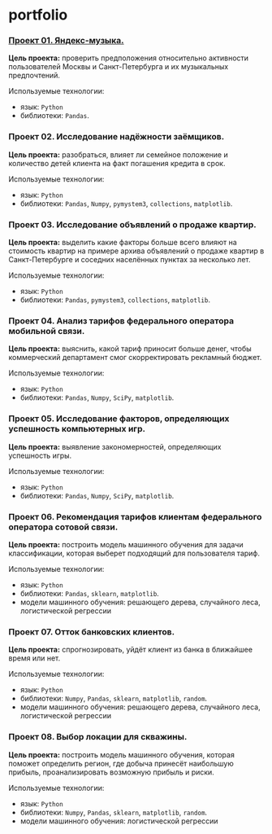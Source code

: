 # portfolio

### **[Проект 01. Яндекс-музыка.](https://github.com/Anastasiyofworld/DS_DA_portfolio/blob/main/project_01_Music_of_Moscow_and_SPB.ipynb)**

**Цель проекта:** проверить предположения относительно активности пользователей Москвы и Санкт-Петербурга и их музыкальных предпочтений. 

Используемые технологии: 
- язык: `Python` 
- библиотеки: `Pandas`.


### **Проект 02. Исследование надёжности заёмщиков.**

**Цель проекта:** разобраться, влияет ли семейное положение и количество детей клиента на факт погашения кредита в срок.

Используемые технологии: 
- язык: `Python`
- библиотеки: `Pandas`, `Numpy`, `pymystem3`, `collections`, `matplotlib`.

### **Проект 03. Исследование объявлений о продаже квартир.**

**Цель проекта:** выделить какие факторы больше всего влияют на стоимость квартир на примере архива объявлений о продаже квартир в Санкт-Петербурге и соседних населённых пунктах за несколько лет.

Используемые технологии: 
- язык: `Python`
- библиотеки: `Pandas`, `pymystem3`, `collections`, `matplotlib`.

### **Проект 04. Анализ тарифов федерального оператора мобильной связи.**

**Цель проекта:** выяснить, какой тариф приносит больше денег, чтобы коммерческий департамент смог скорректировать рекламный бюджет.

Используемые технологии: 
- язык: `Python`
- библиотеки: `Pandas`, `Numpy`, `SciPy`, `matplotlib`.

### **Проект 05. Исследование факторов, определяющих успешность компьютерных игр.**

**Цель проекта:** выявление закономерностей, определяющих успешность игры.

Используемые технологии: 
- язык: `Python`
- библиотеки: `Pandas`, `Numpy`, `SciPy`, `matplotlib`.

### **Проект 06. Рекомендация тарифов клиентам федерального оператора сотовой связи.**

**Цель проекта:** построить модель машинного обучения для задачи классификации, которая выберет подходящий для пользователя тариф.  

Используемые технологии: 
- язык: `Python`
- библиотеки: `Pandas`, `sklearn`, `matplotlib`.
- модели машинного обучения: решающего дерева, случайного леса, логистической регрессии

### **Проект 07. Отток банковских клиентов.**

**Цель проекта:** спрогнозировать, уйдёт клиент из банка в ближайшее время или нет. 

Используемые технологии:
- язык: `Python`
- библиотеки: `Numpy`, `Pandas`, `sklearn`, `matplotlib`, `random`.
- модели машинного обучения: решающего дерева, случайного леса, логистической регрессии

### **Проект 08. Выбор локации для скважины.**

**Цель проекта:** построить модель машинного обучения, которая поможет определить регион, где добыча принесёт наибольшую прибыль, проанализировать возможную прибыль и риски.

Используемые технологии:
- язык: `Python`
- библиотеки: `Numpy`, `Pandas`, `sklearn`, `matplotlib`, `random`.
- модели машинного обучения: логистической регрессии
